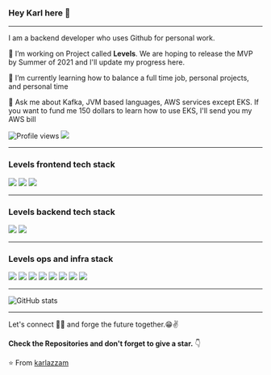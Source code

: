 ### Hey Karl here 👋

---

I am a backend developer who uses Github for personal work. 
 
 🔭 I’m working on Project called **Levels**. We are hoping to release the MVP by Summer of 2021 and I'll update my progress here.
 
 🌱 I’m currently learning how to balance a full time job, personal projects, and personal time
  
 💬 Ask me about Kafka, JVM based languages, AWS services except EKS. If you want to fund me 150 dollars to learn how to use EKS, I'll send you my AWS bill

![Profile views](https://gpvc.arturio.dev/karlazzam)  <img src="https://img.shields.io/github/followers/karlazzam?label=Follow" style=" float:left, margin-right:10px" />


---

### Levels frontend tech stack

<img src="https://img.shields.io/badge/-Typescript-blue?style=flat&logo=typescript&logoColor=ffffff"> <img src="https://img.shields.io/badge/-React Native-000000?style=flat&logo=react&logoColor=00c8ff"> <img src="https://img.shields.io/badge/-Expo-4630eb?style=flat&logo=expo&logoColor=ffffff">


---
### Levels backend tech stack
<img src="http://img.shields.io/badge/-Java-F89820?style=flat&logo=java&logoColor=white"> <img src="http://img.shields.io/badge/-Springboot-white?style=flat&logo=springboot&logoColor=green"> 

---
### Levels ops and infra stack
<img src="http://img.shields.io/badge/-Github Actions-000000?style=flat&logo=github&logoColor=FFFFFF"> <img src="http://img.shields.io/badge/-aws-white?style=flat&logo=amazonaws&logoColor=orange"> <img src="http://img.shields.io/badge/-kafka-black?style=flat&logo=apachekafka&logoColor=white"> <img src="https://img.shields.io/badge/-Postgres-336791?style=flat&logo=postgresql&logoColor=white"> <img src="https://img.shields.io/badge/-Docker-099cec?style=flat&logo=docker&logoColor=white"> <img src="http://img.shields.io/badge/-Hashicorp Vault-black?style=flat&logo=vault&logoColor=white"> <img src="http://img.shields.io/badge/-keycloak-red?style=flat&logo=redhat&logoColor=white"> <img src="https://img.shields.io/badge/-AWS CDK-3c49cc?style=flat&logo=amazon&logoColor=white">

---

![GitHub stats](https://github-readme-stats.vercel.app/api?username=karlazzam&show_icons=true&hide_border=true)

---

Let's connect 👨‍💻 and forge the future together.😁✌

**Check the Repositories and don't forget to give a star.** 👇

:star: From [karlazzam](https://github.com/karlazzam)

